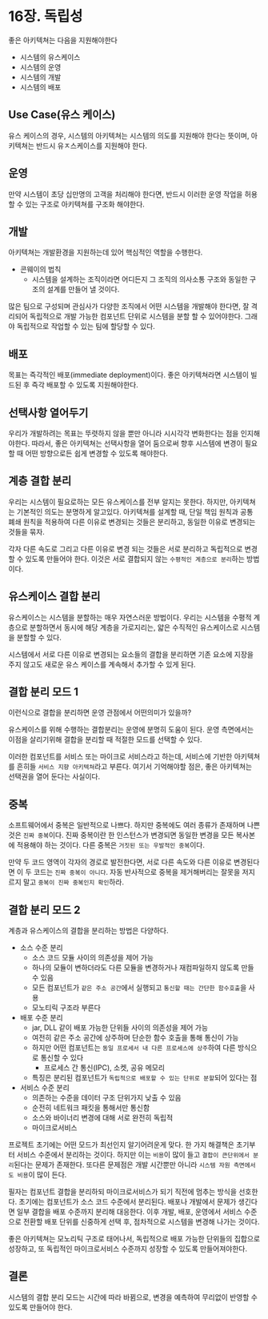# 16장. 독립성

좋은 아키텍쳐는 다음을 지원해야한다

- 시스템의 유스케이스
- 시스템의 운영
- 시스템의 개발
- 시스템의 배포

## Use Case(유스 케이스)

유스 케이스의 경우, 시스템의 아키텍쳐는 시스템의 의도를 지원해야 한다는 뜻이며, 아키텍쳐는
반드시 유ㅈ스케이스를 지원해야 한다.

## 운영

만약 시스템이 초당 십만명의 고객을 처리해야 한다면, 반드시 이러한 운영 작업을 허용할 수 있는
구조로 아키텍쳐를 구조화 해야한다.

## 개발

아키텍쳐는 개발환경을 지원하는데 있어 핵심적인 역할을 수행한다.

- 콘웨이의 법칙
  - 시스템을 설계하는 조직이라면 어디든지 그 조직의 의사소통 구조와 동일한 구조의 설계를 만들어 낼 것이다.

많은 팀으로 구성되며 관심사가 다양한 조직에서 어떤 시스템을 개발해야 한다면, 잘 격리되어 독립적으로
개발 가능한 컴포넌트 단위로 시스템을 분할 할 수 있어야한다.
그래야 독립적으로 작업할 수 있는 팀에 할당할 수 있다.

## 배포

목표는 즉각적인 배포(immediate deployment)이다. 좋은 아키텍쳐라면 시스템이 빌드된 후 즉각 배포할 수 있도록 지원해야한다.

## 선택사항 열어두기

우리가 개발하려는 목표는 뚜렷하지 않을 뿐만 아니라 시시각각 변화한다는 점을 인지해야한다.
따라서, 좋은 아키텍쳐는 선택사항을 열어 둠으로써 향후 시스템에 변경이 필요할 때 어떤 방향으로든 쉽게 변경할 수 있도록 해야한다.

## 계층 결합 분리

우리는 시스템이 필요로하는 모든 유스케이스를 전부 알지는 못한다. 하지만, 아키텍쳐는 기본적인 의도는 분명하게 알고있다.
아키텍쳐를 설계할 때, 단일 책임 원칙과 공통 폐쇄 원칙을 적용하여 다른 이유로 변경되는 것들은 분리하고,
동일한 이유로 변경되는 것들을 묶자.

각자 다른 속도로 그리고 다른 이유로 변경 되는 것들은 서로 분리하고 독립적으로 변경할 수 있도록 만들어야 한다.
이것은 서로 결합되지 않는 `수평적인 계층으로 분리`하는 방법이다.

## 유스케이스 결합 분리

유스케이스는 시스템을 분할하는 매우 자연스러운 방법이다. 우리는 시스템을 수평적 계층으로 분할하면서
동시에 해당 계층을 가로지리는, 얇은 수직적인 유스케이스로 시스템을 분할할 수 있다.

시스템에서 서로 다른 이유로 변경되는 요소들의 결합을 분리하면 기존 요소에 지장을 주지 않고도 새로운
유스 케이스를 계속해서 추가할 수 있게 된다.

## 결합 분리 모드 1

이런식으로 결합을 분리하면 운영 관점에서 어떤의미가 있을까?

유스케이스를 위해 수행하는 결합분리는 운영에 분명히 도움이 된다. 운영 측면에서는 이점을 살리기위해
결합을 분리할 때 적절한 모드를 선택할 수 있다.

이러한 컴포넌트를 서비스 또는 마이크로 서비스라고 하는데, 서비스에 기반한 아키텍쳐를 흔히들 `서비스 지향 아키텍쳐`라고 부른다.
여기서 기억해야할 점은, 좋은 아키텍쳐는 선택권을 열어 둔다는 사실이다.

## 중복

소프트웨어에서 중복은 일반적으로 나쁘다. 하지만 중복에도 여러 종류가 존재하며 나쁜 것은 `진짜 중복`이다.
진짜 중복이란 한 인스턴스가 변경되면 동일한 변경을 모든 복사본에 적용해야 하는 것이다.
다른 중복은 `거짓된 또는 우발적인 중복`이다.

만약 두 코드 영역이 각자의 경로로 발전한다면, 서로 다른 속도와 다른 이유로 변경된다면 이 두 코드는 `진짜 중복이 아니다`.
자동 반사적으로 중복을 제거해버리는 잘못을 저지르지 말고 `중복이 진짜 중복인지 확인`하라.

## 결합 분리 모드 2

계층과 유스케이스의 결합을 분리하는 방법은 다양하다.

- 소스 수준 분리
  - 소스 코드 모듈 사이의 의존성을 제어 가능
  - 하나의 모듈이 변하더라도 다른 모듈을 변경하거나 재컴파일하지 않도록 만들 수 있음
  - 모든 컴포넌트가 `같은 주소 공간`에서 실행되고 `통신할 때는 간단한 함수호출`을 사용
  - 모노티릭 구조라 부른다
- 배포 수준 분리
  - jar, DLL 같이 배포 가능한 단위들 사이의 의존성을 제어 가능
  - 여전히 같은 주소 공간에 상주하며 단순한 함수 호출을 통해 통신이 가능
  - 하지만 어떤 컴포넌트는 `동일 프로세서 내 다른 프로세스에 상주`하여 다른 방식으로 통신할 수 있다
    - 프로세스 간 통신(IPC), 소켓, 공유 메모리
  - 특징은 분리된 컴포넌트가 `독립적으로 배포할 수 있는 단위로 분할`되어 있다는 점
- 서비스 수준 분리
  - 의존하는 수준을 데이터 구조 단위가지 낮출 수 있음
  - 순전히 네트워크 패킷을 통해서만 통신함
  - 소스와 바이너리 변경에 대해 서로 완전히 독립적
  - 마이크로서비스

프로젝트 초기에는 어떤 모드가 최선인지 알기어려운게 맞다. 한 가지 해결책은 초기부터 서비스 수준에서 분리하는 것이다.
하지만 이는 `비용`이 많이 들고 `결합이 큰단위에서 분리`된다는 문제가 존재한다. 또다른 문제점은
개발 시간뿐만 아니라 `시스템 자원 측면에서도 비용`이 많이 든다.

필자는 컴포넌트 결합을 분리하되 마이크로서비스가 되기 직전에 멈추는 방식을 선호한다.
초기에는 컴포넌트가 소스 코드 수준에서 분리된다. 배포나 개발에서 문제가 생긴다면 일부 결합을 배포 수준까지 분리해 대응한다.
이후 개발, 배포, 운영에서 서비스 수준으로 전환할 배포 단위를 신중하게 선택 후, 점차적으로 시스템을 변경해 나가는 것이다.

좋은 아키텍쳐는 모노리틱 구조로 태어나서, 독립적으로 배포 가능한 단위들의 집합으로 성장하고,
또 독립적인 마이크로서비스 수준까지 성장할 수 있도록 만들어져야한다.

## 결론

시스템의 결합 분리 모드는 시간에 따라 바뀜으로, 변경을 예측하여 무리없이 반영할 수 있도록 만들어야 한다.